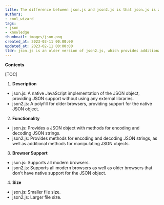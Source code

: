 ```yaml
---
title: The difference between json.js and json2.js is that json.js is a legacy library for supporting older web browsers, while json2.js is a more modern library that provides additional features and better compatibility with newer web browsers
authors:
- cool_wizard
tags:
- json
- knowledge
thumbnail: images/json.png
created_at: 2023-02-11 00:00:00
updated_at: 2023-02-11 00:00:00
tldr: json.js is an older version of json2.js, which provides additional functionality and improved security.
---
```


**Contents**

[TOC]

1. **Description**
  - json.js: A native JavaScript implementation of the JSON object, providing JSON support without using any external libraries.
  - json2.js: A polyfill for older browsers, providing support for the native JSON object.

2. **Functionality**
  - json.js: Provides a JSON object with methods for encoding and decoding JSON strings.
  - json2.js: Provides methods for encoding and decoding JSON strings, as well as additional methods for manipulating JSON objects.

3. **Browser Support**
  - json.js: Supports all modern browsers.
  - json2.js: Supports all modern browsers as well as older browsers that don't have native support for the JSON object.

4. **Size**
  - json.js: Smaller file size.
  - json2.js: Larger file size.

